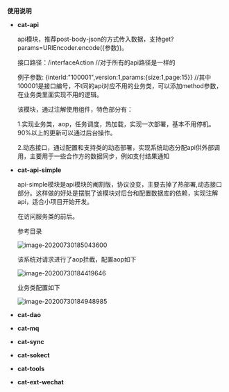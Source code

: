**使用说明**

- **cat-api**

  api模块，推荐post-body-json的方式传入数据，支持get?params=URIEncoder.encode({参数})。

  接口路径：/interfaceAction	//对于所有的api路径是一样的

  例子参数: {interId:"100001",version:1,params:{size:1,page:15}} //其中100001是接口编号，不t同的api对应不用的业务类，可以添加method参数，在业务类里面实现不用的逻辑。

  该模块，通过注解使用组件，特色部分有：

  1.实现业务类，aop，任务调度，热加载，实现一次部署，基本不用停机。90%以上的更新可以通过后台操作。

  2.动态接口，通过配置和支持类的动态部署，实现系统动态分配api供外部调用，主要用于一些合作方的数据同步，例如支付结果通知

- **cat-api-simple**

  api-simple模块是api模块的阉割版，协议没变，主要去掉了热部署,动态接口部分。这样做的好处是摆脱了该模块对后台和配置数据库的依赖，实现注解api，适合小项目开始开发。

  在访问服务类的前后。

  参考目录

  ![image-20200730185043600](C:\Users\liangzhmj\AppData\Roaming\Typora\typora-user-images\image-20200730185043600.png)

  该系统对请求进行了aop拦截，配置aop如下

  ![image-20200730184419646](C:\Users\liangzhmj\AppData\Roaming\Typora\typora-user-images\image-20200730184419646.png)

  业务类配置如下

  ![image-20200730184948985](C:\Users\liangzhmj\AppData\Roaming\Typora\typora-user-images\image-20200730184948985.png)

- **cat-dao**

- **cat-mq**

- **cat-sync**

- **cat-sokect**

- **cat-tools**

- **cat-ext-wechat**

​	